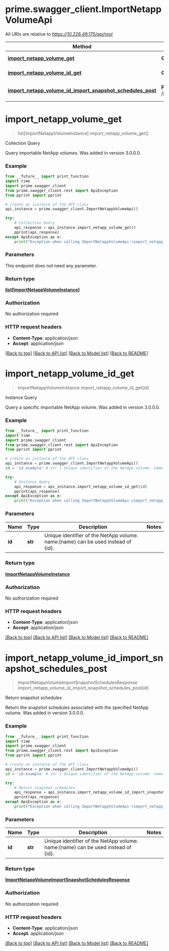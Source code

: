 # prime.swagger_client.ImportNetappVolumeApi

All URIs are relative to *https://10.226.49.175/api/rest*

Method | HTTP request | Description
------------- | ------------- | -------------
[**import_netapp_volume_get**](ImportNetappVolumeApi.md#import_netapp_volume_get) | **GET** /import_netapp_volume | Collection Query
[**import_netapp_volume_id_get**](ImportNetappVolumeApi.md#import_netapp_volume_id_get) | **GET** /import_netapp_volume/{id} | Instance Query
[**import_netapp_volume_id_import_snapshot_schedules_post**](ImportNetappVolumeApi.md#import_netapp_volume_id_import_snapshot_schedules_post) | **POST** /import_netapp_volume/{id}/import_snapshot_schedules | Return snapshot schedules


# **import_netapp_volume_get**
> list[ImportNetappVolumeInstance] import_netapp_volume_get()

Collection Query

Query importable NetApp volumes. Was added in version 3.0.0.0.

### Example
```python
from __future__ import print_function
import time
import prime.swagger_client
from prime.swagger_client.rest import ApiException
from pprint import pprint

# create an instance of the API class
api_instance = prime.swagger_client.ImportNetappVolumeApi()

try:
    # Collection Query
    api_response = api_instance.import_netapp_volume_get()
    pprint(api_response)
except ApiException as e:
    print("Exception when calling ImportNetappVolumeApi->import_netapp_volume_get: %s\n" % e)
```

### Parameters
This endpoint does not need any parameter.

### Return type

[**list[ImportNetappVolumeInstance]**](ImportNetappVolumeInstance.md)

### Authorization

No authorization required

### HTTP request headers

 - **Content-Type**: application/json
 - **Accept**: application/json

[[Back to top]](#) [[Back to API list]](../README.md#documentation-for-api-endpoints) [[Back to Model list]](../README.md#documentation-for-models) [[Back to README]](../README.md)

# **import_netapp_volume_id_get**
> ImportNetappVolumeInstance import_netapp_volume_id_get(id)

Instance Query

Query a specific importable NetApp volume. Was added in version 3.0.0.0.

### Example
```python
from __future__ import print_function
import time
import prime.swagger_client
from prime.swagger_client.rest import ApiException
from pprint import pprint

# create an instance of the API class
api_instance = prime.swagger_client.ImportNetappVolumeApi()
id = 'id_example' # str | Unique identifier of the NetApp volume. name:{name} can be used instead of {id}.

try:
    # Instance Query
    api_response = api_instance.import_netapp_volume_id_get(id)
    pprint(api_response)
except ApiException as e:
    print("Exception when calling ImportNetappVolumeApi->import_netapp_volume_id_get: %s\n" % e)
```

### Parameters

Name | Type | Description  | Notes
------------- | ------------- | ------------- | -------------
 **id** | **str**| Unique identifier of the NetApp volume. name:{name} can be used instead of {id}. | 

### Return type

[**ImportNetappVolumeInstance**](ImportNetappVolumeInstance.md)

### Authorization

No authorization required

### HTTP request headers

 - **Content-Type**: application/json
 - **Accept**: application/json

[[Back to top]](#) [[Back to API list]](../README.md#documentation-for-api-endpoints) [[Back to Model list]](../README.md#documentation-for-models) [[Back to README]](../README.md)

# **import_netapp_volume_id_import_snapshot_schedules_post**
> ImportNetappVolumeImportSnapshotSchedulesResponse import_netapp_volume_id_import_snapshot_schedules_post(id)

Return snapshot schedules

Return the snapshot schedules associated with the specified NetApp volume. Was added in version 3.0.0.0.

### Example
```python
from __future__ import print_function
import time
import prime.swagger_client
from prime.swagger_client.rest import ApiException
from pprint import pprint

# create an instance of the API class
api_instance = prime.swagger_client.ImportNetappVolumeApi()
id = 'id_example' # str | Unique identifier of the NetApp volume. name:{name} can be used instead of {id}.

try:
    # Return snapshot schedules
    api_response = api_instance.import_netapp_volume_id_import_snapshot_schedules_post(id)
    pprint(api_response)
except ApiException as e:
    print("Exception when calling ImportNetappVolumeApi->import_netapp_volume_id_import_snapshot_schedules_post: %s\n" % e)
```

### Parameters

Name | Type | Description  | Notes
------------- | ------------- | ------------- | -------------
 **id** | **str**| Unique identifier of the NetApp volume. name:{name} can be used instead of {id}. | 

### Return type

[**ImportNetappVolumeImportSnapshotSchedulesResponse**](ImportNetappVolumeImportSnapshotSchedulesResponse.md)

### Authorization

No authorization required

### HTTP request headers

 - **Content-Type**: application/json
 - **Accept**: application/json

[[Back to top]](#) [[Back to API list]](../README.md#documentation-for-api-endpoints) [[Back to Model list]](../README.md#documentation-for-models) [[Back to README]](../README.md)

